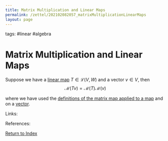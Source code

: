 ```yaml
---
title: Matrix Multiplication and Linear Maps
permalink: /zettel/202102082057_matrixMultiplicationLinearMaps
layout: page
---
```

tags: #linear #algebra

# Matrix Multiplication and Linear Maps

Suppose we have a [linear map](202102071416_linearMapDefinition) $T \in \mathcal{L}(V,W)$ and a vector $v \in V$, then 
$$
\mathcal{M}(T v) = \mathcal{M}(T) \mathcal{M}(v)
$$

where we have used the [definitions of the matrix map applied to a map](202102072233_matrixLinearMap) and on a [vector](202102082009_matrixOfVector).

Links: 

References: 

[Return to Index](index)
